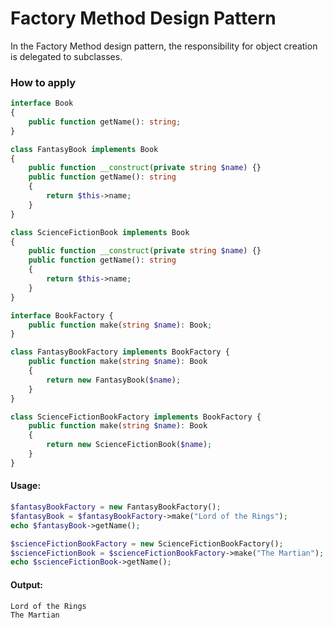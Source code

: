 # Factory Method Design Pattern
In the Factory Method design pattern, the responsibility for object creation is delegated to subclasses.

### How to apply

```php
interface Book
{
    public function getName(): string;
}

class FantasyBook implements Book
{
    public function __construct(private string $name) {}
    public function getName(): string
    {
        return $this->name;
    }
}

class ScienceFictionBook implements Book
{
    public function __construct(private string $name) {}
    public function getName(): string
    {
        return $this->name;
    }
}
```

```php
interface BookFactory {
    public function make(string $name): Book;
}

class FantasyBookFactory implements BookFactory {
    public function make(string $name): Book
    {
        return new FantasyBook($name);
    }
}

class ScienceFictionBookFactory implements BookFactory {
    public function make(string $name): Book
    {
        return new ScienceFictionBook($name);
    }
}
```

#### Usage:
```php
$fantasyBookFactory = new FantasyBookFactory();
$fantasyBook = $fantasyBookFactory->make("Lord of the Rings");
echo $fantasyBook->getName();

$scienceFictionBookFactory = new ScienceFictionBookFactory();
$scienceFictionBook = $scienceFictionBookFactory->make("The Martian");
echo $scienceFictionBook->getName();
```

#### Output:
```txt
Lord of the Rings
The Martian
````
